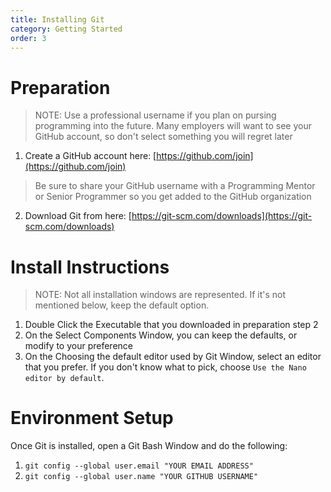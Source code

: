 ```yaml
---
title: Installing Git
category: Getting Started
order: 3
---
```

# Preparation  
> NOTE: Use a professional username if you plan on pursing programming into the future. Many employers will want to see your GitHub account, so don't select something you will regret later  

1. Create a GitHub account here: [https://github.com/join](https://github.com/join)

> Be sure to share your GitHub username with a Programming Mentor or Senior Programmer so you get added to the GitHub organization

2. Download Git from here: [https://git-scm.com/downloads](https://git-scm.com/downloads)  

# Install Instructions

>NOTE: Not all installation windows are represented. If it's not mentioned below, keep the default option.

1. Double Click the Executable that you downloaded in preparation step 2
2. On the Select Components Window, you can keep the defaults, or modify to your preference  
3. On the Choosing the default editor used by Git Window, select an editor that you prefer. If you don't know what to pick, choose `Use the Nano editor by default`.

# Environment Setup
Once Git is installed, open a Git Bash Window and do the following:
1. `git config --global user.email "YOUR EMAIL ADDRESS"`
2. `git config --global user.name "YOUR GITHUB USERNAME"`